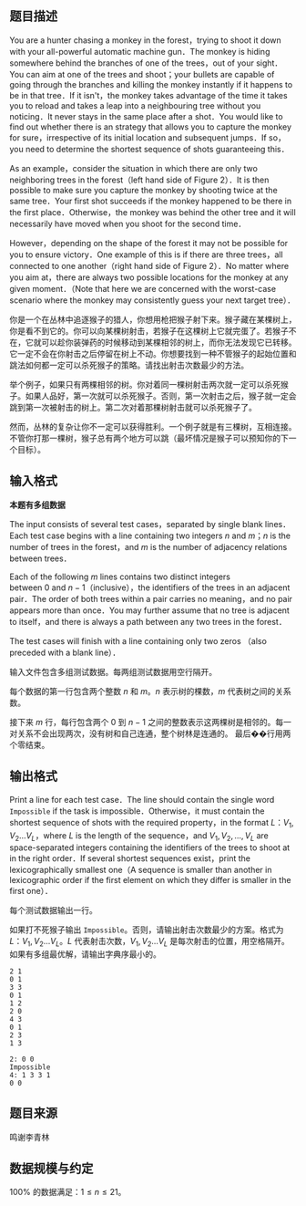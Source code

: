 ## 题目描述

You are a hunter chasing a monkey in the forest，trying to shoot it down with your all-powerful automatic machine gun．The monkey is hiding somewhere behind the branches of one of the trees，out of your sight．You can aim at one of the trees and shoot；your bullets are capable of going through the branches and killing the monkey instantly if it happens to be in that tree．If it isn't，the monkey takes advantage of the time it takes you to reload and takes a leap into a neighbouring tree without you noticing．It never stays in the same place after a shot．You would like to find out whether there is an strategy that allows you to capture the monkey for sure，irrespective of its initial location and subsequent jumps．If so，you need to determine the shortest sequence of shots guaranteeing this．

As an example，consider the situation in which there are only two neighboring trees in the forest（left hand side of Figure 2）．It is then possible to make sure you capture the monkey by shooting twice at the same tree．Your first shot succeeds if the monkey happened to be there in the first place．Otherwise，the monkey was behind the other tree and it will necessarily have moved when you shoot for the second time．

However，depending on the shape of the forest it may not be possible for you to ensure victory．One example of this is if there are three trees，all connected to one another（right hand side of Figure 2）．No matter where you aim at，there are always two possible locations for the monkey at any given moment．（Note that here we are concerned with the worst-case scenario where the monkey may consistently guess your next target tree）．

你是一个在丛林中追逐猴子的猎人，你想用枪把猴子射下来。猴子藏在某棵树上，你是看不到它的。你可以向某棵树射击，若猴子在这棵树上它就完蛋了。若猴子不在，它就可以趁你装弹药的时候移动到某棵相邻的树上，而你无法发现它已转移。它一定不会在你射击之后停留在树上不动。你想要找到一种不管猴子的起始位置和跳法如何都一定可以杀死猴子的策略。请找出射击次数最少的方法。

举个例子，如果只有两棵相邻的树。你对着同一棵树射击两次就一定可以杀死猴子。如果人品好，第一次就可以杀死猴子。否则，第一次射击之后，猴子就一定会跳到第一次被射击的树上。第二次对着那棵树射击就可以杀死猴子了。

然而，丛林的复杂让你不一定可以获得胜利。一个例子就是有三棵树，互相连接。不管你打那一棵树，猴子总有两个地方可以跳（最坏情况是猴子可以预知你的下一个目标）。

## 输入格式

**本题有多组数据**

The input consists of several test cases，separated by single blank lines．Each test case begins with a line containing two integers $n$ and $m$；$n$ is the number of trees in the forest，and $m$ is the number of adjacency relations between trees．

Each of the following $m$ lines contains two distinct integers between 0 and $n-1$（inclusive），the identifiers of the trees in an adjacent pair．The order of both trees within a pair carries no meaning，and no pair appears more than once．You may further assume that no tree is adjacent to itself，and there is always a path between any two trees in the forest．

The test cases will finish with a line containing only two zeros （also preceded with a blank line）．

输入文件包含多组测试数据。每两组测试数据用空行隔开。

每个数据的第一行包含两个整数 $n$ 和 $m$。$n$ 表示树的棵数，$m$ 代表树之间的关系数。

接下来 $m$ 行，每行包含两个 $0$ 到 $n-1$ 之间的整数表示这两棵树是相邻的。每一对关系不会出现两次，没有树和自己连通，整个树林是连通的。
最后��行用两个零结束。

## 输出格式

Print a line for each test case．The line should contain the single word `Impossible` if the task is impossible．Otherwise，it must contain the shortest sequence of shots with the required property，in the format $L：V_1,V_2 \dots V_L$，where $L$ is the length of the sequence，and $V_1,V_2, \dots ,V_L$ are space-separated integers containing the identifiers of the trees to shoot at in the right order．If several shortest sequences exist，print the lexicographically smallest one（A sequence is smaller than another in lexicographic order if the first element on which they differ is smaller in the first one）．

每个测试数据输出一行。

如果打不死猴子输出 `Impossible`。否则，请输出射击次数最少的方案。格式为 $L：V_1,V_2 \dots V_L$。$L$ 代表射击次数，$V_1,V_2 \dots V_L$ 是每次射击的位置，用空格隔开。
如果有多组最优解，请输出字典序最小的。

```input1
2 1
0 1
3 3
0 1
1 2
2 0
4 3
0 1
2 3
1 3
```

```output1
2: 0 0
Impossible
4: 1 3 3 1
0 0
```

## 题目来源

鸣谢李青林

## 数据规模与约定

$100\%$ 的数据满足：$1 \le n \le 21$。